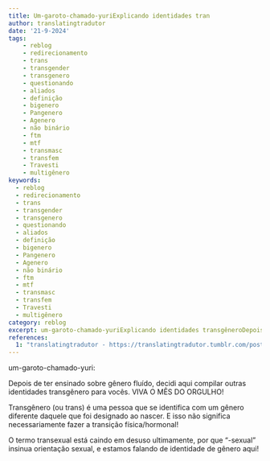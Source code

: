 ```yaml
---
title: Um-garoto-chamado-yuriExplicando identidades tran
author: translatingtradutor
date: '21-9-2024'
tags:
    - reblog
    - redirecionamento
    - trans
    - transgender
    - transgenero
    - questionando
    - aliados
    - definição
    - bigenero
    - Pangenero
    - Agenero
    - não binário
    - ftm
    - mtf
    - transmasc
    - transfem
    - Travesti
    - multigênero
keywords:
  - reblog
  - redirecionamento
  - trans
  - transgender
  - transgenero
  - questionando
  - aliados
  - definição
  - bigenero
  - Pangenero
  - Agenero
  - não binário
  - ftm
  - mtf
  - transmasc
  - transfem
  - Travesti
  - multigênero
category: reblog
excerpt: um-garoto-chamado-yuriExplicando identidades transgêneroDepois de ter ensinado sobre gênero fluído, decidi aqui compilar outras identidades transgêne...
references:
  1: "translatingtradutor - https://translatingtradutor.tumblr.com/post/762236190922620928/explicando-identidades-transg%C3%AAnero"
---
```


um-garoto-chamado-yuri:

Depois de ter ensinado sobre gênero fluído, decidi aqui compilar outras identidades transgênero para vocês. VIVA O MÊS DO ORGULHO!

Transgênero (ou trans) é uma pessoa que se identifica com um gênero diferente daquele que foi designado ao nascer. E isso não significa necessariamente fazer a transição física/hormonal!

O termo transexual está caindo em desuso ultimamente, por que “-sexual” insinua orientação sexual, e estamos falando de identidade de gênero aqui!